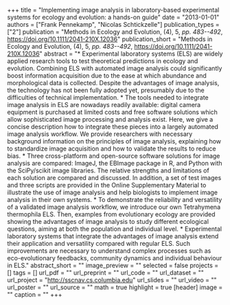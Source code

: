 +++
title = "Implementing image analysis in laboratory-based experimental systems for ecology and evolution: a hands-on guide"
date = "2013-01-01"
authors = ["Frank Pennekamp", "Nicolas Schtickzelle"]
publication_types = ["2"]
publication = "Methods in Ecology and Evolution, (4), 5, _pp. 483--492_, https://doi.org/10.1111/2041-210X.12036"
publication_short = "Methods in Ecology and Evolution, (4), 5, _pp. 483--492_, https://doi.org/10.1111/2041-210X.12036"
abstract = "* Experimental laboratory systems (ELS) are widely applied research tools to test theoretical predictions in ecology and evolution. Combining ELS with automated image analysis could significantly boost information acquisition due to the ease at which abundance and morphological data is collected. Despite the advantages of image analysis, the technology has not been fully adopted yet, presumably due to the difficulties of technical implementation. * The tools needed to integrate image analysis in ELS are nowadays readily available: digital camera equipment is purchased at limited costs and free software solutions which allow sophisticated image processing and analysis exist. Here, we give a concise description how to integrate these pieces into a largely automated image analysis workflow. We provide researchers with necessary background information on the principles of image analysis, explaining how to standardize image acquisition and how to validate the results to reduce bias. * Three cross-platform and open-source software solutions for image analysis are compared: ImageJ, the EBImage package in R, and Python with the SciPy/scikit image libraries. The relative strengths and limitations of each solution are compared and discussed. In addition, a set of test images and three scripts are provided in the Online Supplementary Material to illustrate the use of image analysis and help biologists to implement image analysis in their own systems. * To demonstrate the reliability and versatility of a validated image analysis workflow, we introduce our own Tetrahymena thermophila ELS. Then, examples from evolutionary ecology are provided showing the advantages of image analysis to study different ecological questions, aiming at both the population and individual level. * Experimental laboratory systems that integrate the advantages of image analysis extend their application and versatility compared with regular ELS. Such improvements are necessary to understand complex processes such as eco-evolutionary feedbacks, community dynamics and individual behaviour in ELS."
abstract_short = ""
image_preview = ""
selected = false
projects = []
tags = []
url_pdf = ""
url_preprint = ""
url_code = ""
url_dataset = ""
url_project = "http://sscnav.cs.columbia.edu"
url_slides = ""
url_video = ""
url_poster = ""
url_source = ""
math = true
highlight = true
[header]
image = ""
caption = ""
+++
